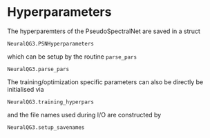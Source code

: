 # Hyperparameters 

The hyperparemters of the PseudoSpectralNet are saved in a struct 

```@docs; canonical=false
NeuralQG3.PSNHyperparameters
```

which can be setup by the routine `parse_pars`

```@docs; canonical=false
NeuralQG3.parse_pars
```

The training/optimization specific parameters can also be directly be initialised via

```@docs; canonical=false
NeuralQG3.training_hyperpars
```

and the file names used during I/O are constructed by 

```@docs; canonical=false
NeuralQG3.setup_savenames
```
